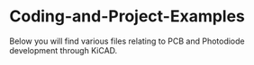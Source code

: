 # Coding-and-Project-Examples
Below you will find various files relating to PCB and Photodiode development through KiCAD.
